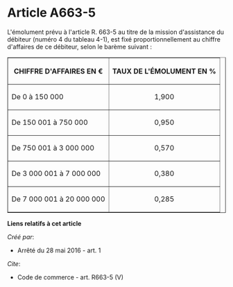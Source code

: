 # Article A663-5

L'émolument prévu à l'article R. 663-5 au titre de la mission d'assistance du débiteur (numéro 4 du tableau 4-1), est fixé
proportionnellement au chiffre d'affaires de ce débiteur, selon le barème suivant : 

<table align="center" border="1" width="710">
  <tbody>
    <tr>
      <th>

CHIFFRE D'AFFAIRES EN € 

</th>
      <th>

TAUX DE L'ÉMOLUMENT EN % 

</th>
    </tr>
    <tr>
      <td valign="middle" align="left">

De 0 à 150 000 

</td>
      <td align="center" valign="middle">

1,900 

</td>
    </tr>
    <tr>
      <td valign="middle" align="left">

De 150 001 à 750 000 

</td>
      <td align="center" valign="middle">

0,950 

</td>
    </tr>
    <tr>
      <td align="left" valign="middle">

De 750 001 à 3 000 000 

</td>
      <td align="center" valign="middle">

0,570 

</td>
    </tr>
    <tr>
      <td valign="middle" align="left">

De 3 000 001 à 7 000 000 

</td>
      <td valign="middle" align="center">

0,380 

</td>
    </tr>
    <tr>
      <td align="left" valign="middle">

De 7 000 001 à 20 000 000 

</td>
      <td align="center" valign="middle">

0,285

</td>
    </tr>
  </tbody>
</table>

**Liens relatifs à cet article**

_Créé par_:

  - Arrêté du 28 mai 2016 - art. 1

_Cite_:

  - Code de commerce - art. R663-5 (V)
